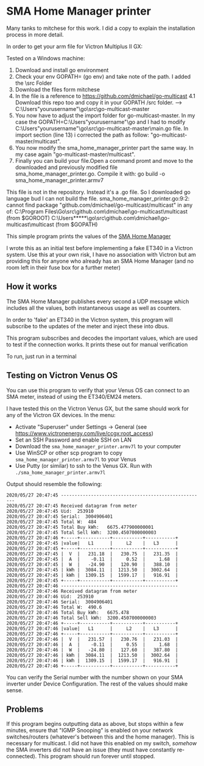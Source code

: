 # SMA Home Manager printer

Many tanks to mitchese for this work. I did a copy to explain the installation process in more detail.


In order to get your arm file for Victron Multiplus II GX:

Tested on a Windows machine:
1. Download and install go environment
2. Check your env GOPATH=  (go env) and take note of the path. I added the \src Folder
3. Download the files form mitchese
4. In the file is a reference to https://github.com/dmichael/go-multicast 
4.1 Download this repo too and copy it in your GOPATH /src folder.  --> C:\Users\"yourusername"\go\src\go-multicast-master
5. You now have to adjust the import folder for go-multicast-master. In my case the GOPATH=C:\Users\"yourusername"\go and I had to modify C:\Users\"yourusername"\go\src\go-multicast-master\main.go file. In import section (line 13) i corrected the path as follow: "go-multicast-master/multicast".
6. You now modify the sma_home_manager_printer part the same way. In my case again 	"go-multicast-master/multicast".
7. Finally you can build your file.Open a command promt and move to the downloaded and previously modified file sma_home_manager_printer.go. Compile it with: go build -o sma_home_manager_printer.armv7



This file is not in the repository. Instead it's a .go file. So I downloaded go language bud I can not build the file. 
sma_home_manager_printer.go:9:2: cannot find package "github.com/dmichael/go-multicast/multicast" in any of:
        C:\Program Files\Go\src\github.com\dmichael\go-multicast\multicast (from $GOROOT)
        C:\Users\*****\go\src\github.com\dmichael\go-multicast\multicast (from $GOPATH)


This simple program prints the values of the [SMA Home Manager](https://www.sma.de/en/products/monitoring-control/sunny-home-manager-20.html)

I wrote this as an initial test before implementing a fake ET340 in a Victron system. Use this at your own risk, I have
no association with Victron but am providing this for anyone who already has an SMA Home Manager (and no room left in their fuse box for a further meter)

## How it works

The SMA Home Manager publishes every second a UDP message which includes all the values, both instantaneous usage as well as counters.

In order to 'fake' an ET340 in the Victron system, this program will subscribe to the updates of the meter and inject these into dbus.

This program subscribes and decodes the important values, which are used to test if the connection works. It prints these out for manual verification

To run, just run in a terminal

## Testing on Victron Venus OS

You can use this program to verify that your Venus OS can connect to an SMA meter, instead of using the ET340/EM24 meters.

I have tested this on the Victron Venus GX, but the same should work for any of the Victron GX devices. In the menu:

* Activate "Superuser" under Settings -> General (see https://www.victronenergy.com/live/ccgx:root_access)
* Set an SSH Password and enable SSH on LAN
* Download the `sma_home_manager_printer.armv7l` to your computer
* Use WinSCP or other scp program to copy `sma_home_manager_printer.armv7l` to your Venus
* Use Putty (or similar) to ssh to the Venus GX. Run with `./sma_home_manager_printer.armv7l`

Output should resemble the following:
```
2020/05/27 20:47:45 -----------------------------------------------------
2020/05/27 20:47:45 Received datagram from meter
2020/05/27 20:47:45 Uid:  253910
2020/05/27 20:47:45 Serial:  3004906401
2020/05/27 20:47:45 Total W:  484
2020/05/27 20:47:45 Total Buy kWh:   6675.477900000001
2020/05/27 20:47:45 Total Sell kWh:  3200.4507000000003
2020/05/27 20:47:46 +-----+-----------+-----------+-----------+
2020/05/27 20:47:45 |value|   L1      |     L2    |   L3      |
2020/05/27 20:47:45 +-----+-----------+-----------+-----------+
2020/05/27 20:47:45 |  V  |   231.18  |   230.75  |   231.35  |
2020/05/27 20:47:45 |  A  |    -0.11  |     0.52  |     1.68  |
2020/05/27 20:47:45 |  W  |   -24.90  |   120.90  |   388.10  |
2020/05/27 20:47:45 | kWh |  3084.11  |  1213.50  |  3002.64  |
2020/05/27 20:47:45 | kWh |  1309.15  |  1599.17  |   916.91  |
2020/05/27 20:47:45 +-----+-----------+-----------+-----------+
2020/05/27 20:47:46 -------------------------------------------
2020/05/27 20:47:46 Received datagram from meter
2020/05/27 20:47:46 Uid:  253910
2020/05/27 20:47:46 Serial:  3004906401
2020/05/27 20:47:46 Total W:  490.6
2020/05/27 20:47:46 Total Buy kWh:   6675.478
2020/05/27 20:47:46 Total Sell kWh:  3200.4507000000003
2020/05/27 20:47:46 +-----+-----------+-----------+-----------+
2020/05/27 20:47:46 |value|   L1      |     L2    |   L3      |
2020/05/27 20:47:46 +-----+-----------+-----------+-----------+
2020/05/27 20:47:46 |  V  |   231.57  |   230.76  |   231.03  |
2020/05/27 20:47:46 |  A  |    -0.11  |     0.55  |     1.68  |
2020/05/27 20:47:46 |  W  |   -24.80  |   127.60  |   387.80  |
2020/05/27 20:47:46 | kWh |  3084.11  |  1213.50  |  3002.64  |
2020/05/27 20:47:46 | kWh |  1309.15  |  1599.17  |   916.91  |
2020/05/27 20:47:46 +-----+-----------+-----------+-----------+
```

You can verify the Serial number with the number shown on your SMA inverter under Device Configuration. The rest of
the values should make sense.

## Problems

If this program begins outputting data as above, but stops within a few minutes, ensure that "IGMP Snooping" is enabled
on your network switches/routers (whatever's between this and the home manager). This is necessary for multicast.
I did not have this enabled on my switch, _somehow_ the SMA inverters did not have an issue (they must have constantly
re-connected). This program should run forever until stopped.

